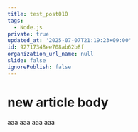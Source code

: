 ```yaml
---
title: test_post010
tags:
  - Node.js
private: true
updated_at: '2025-07-07T21:19:23+09:00'
id: 92717348ee708ab62b8f
organization_url_name: null
slide: false
ignorePublish: false
---
```

# new article body
aaa
aaa
aaa
aaa
